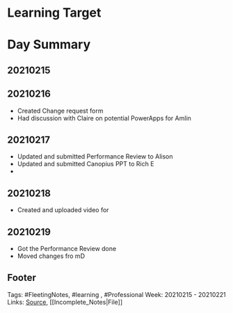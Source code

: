 # Learning Target


# Day Summary
## 20210215


## 20210216
- Created Change request form
- Had discussion with Claire on potential PowerApps for Amlin

## 20210217
- Updated and submitted Performance Review to Alison
- Updated and submitted Canopius PPT to Rich E
- 

## 20210218
- Created and uploaded video for 

## 20210219
- Got the Performance Review done
- Moved changes fro mD 

## Footer

Tags: #FleetingNotes, #learning , #Professional
Week: 20210215 - 20210221
Links: 
[Source](template.md), [[Incomplete_Notes|File]]

<!--
Comment - 
-->
<!--stackedit_data:
eyJoaXN0b3J5IjpbMTM4NTExNzY0NywyMDE5MjYwMTUwLDE5OD
EyNjk3NjgsLTE3MTEzOTIyNjgsMTc5MjM3ODgwNV19
-->